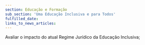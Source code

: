 ```yaml
---
section: Educação e Formação
sub_section: 'Uma Educação Inclusiva e para Todos'
fulfilled_date:
links_to_news_articles:
---
```


Avaliar o impacto do atual Regime Jurídico da Educação Inclusiva;